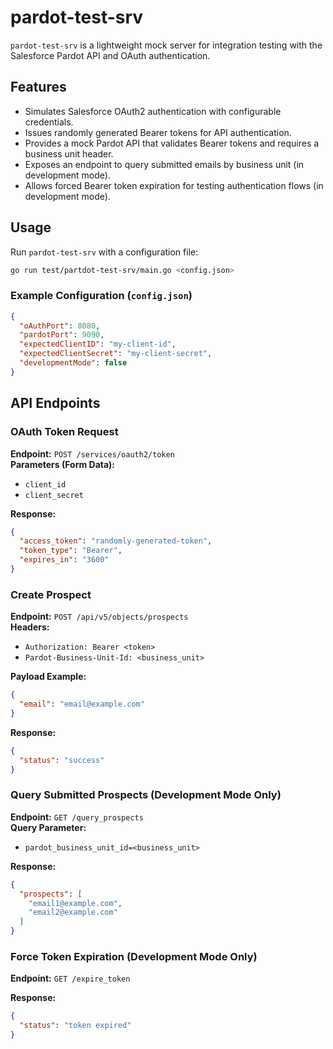 # pardot-test-srv

`pardot-test-srv` is a lightweight mock server for integration testing with the Salesforce Pardot API and OAuth authentication.

## Features

- Simulates Salesforce OAuth2 authentication with configurable credentials.
- Issues randomly generated Bearer tokens for API authentication.
- Provides a mock Pardot API that validates Bearer tokens and requires a business unit header.
- Exposes an endpoint to query submitted emails by business unit (in development mode).
- Allows forced Bearer token expiration for testing authentication flows (in development mode).

## Usage

Run `pardot-test-srv` with a configuration file:
```sh
go run test/partdot-test-srv/main.go <config.json>
```

### Example Configuration (`config.json`)

```json
{
  "oAuthPort": 8080,
  "pardotPort": 9090,
  "expectedClientID": "my-client-id",
  "expectedClientSecret": "my-client-secret",
  "developmentMode": false
}
```

## API Endpoints

### OAuth Token Request

**Endpoint:** `POST /services/oauth2/token`  
**Parameters (Form Data):**  
- `client_id`
- `client_secret`

**Response:**
```json
{
  "access_token": "randomly-generated-token",
  "token_type": "Bearer",
  "expires_in": "3600"
}
```

### Create Prospect

**Endpoint:** `POST /api/v5/objects/prospects`  
**Headers:**
- `Authorization: Bearer <token>`
- `Pardot-Business-Unit-Id: <business_unit>`

**Payload Example:**
```json
{
  "email": "email@example.com"
}
```

**Response:**
```json
{
  "status": "success"
}
```

### Query Submitted Prospects (Development Mode Only)

**Endpoint:** `GET /query_prospects`  
**Query Parameter:**  
- `pardot_business_unit_id=<business_unit>`

**Response:**
```json
{
  "prospects": [
    "email1@example.com",
    "email2@example.com"
  ]
}
```

### Force Token Expiration (Development Mode Only)

**Endpoint:** `GET /expire_token`  

**Response:**
```json
{
  "status": "token expired"
}
```